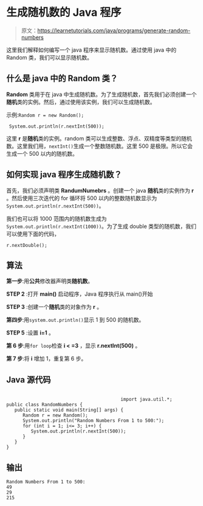 # 生成随机数的 Java 程序

> 原文：<https://learnetutorials.com/java/programs/generate-random-numbers>

这里我们解释如何编写一个 java 程序来显示随机数。通过使用 java 中的 Random 类，我们可以显示随机数。

## 什么是 java 中的 Random 类？

**Random** 类用于在 java 中生成随机数。为了生成随机数，首先我们必须创建一个**随机**类的实例。然后，通过使用该实例，我们可以生成随机数。

示例:`Random r = new Random();`

` System.out.println(r.nextInt(500));`

这里 **r** 是**随机**类的实例。random 类可以生成整数、浮点、双精度等类型的随机数。这里我们用，`nextInt()`生成一个整数随机数。这里 500 是极限。所以它会生成一个 500 以内的随机数。

## 如何实现 java 程序生成随机数？

首先，我们必须声明类 **RandumNumebrs** 。创建一个 java **随机**类的实例作为 **r** 。然后使用三次迭代的 for 循环将 500 以内的整数随机数显示为`System.out.println(r.nextInt(500))`。

我们也可以将 1000 范围内的随机数生成为`System.out.println(r.nextInt(1000))`。为了生成 double 类型的随机数，我们可以使用下面的代码，

`r.nextDouble();`

## 算法

**第一步**:用**公共**修改器声明类**随机数**。

**STEP 2** :打开 **main()** 启动程序，Java 程序执行从 main()开始

**STEP 3** :创建一个**随机**类的对象作为 **r** 。

**第四步**:用`system.out.println()`显示 1 到 500 的随机数。

**STEP 5** :设置 **i=1** 。

**第 6 步**:用`for loop`检查 **i < =3** ，显示 **r.nextInt(500)** 。

**第 7 步**:将 **i** 增加 1，重复第 6 步。

## Java 源代码

```

                                          import java.util.*;
public class RandomNumbers {
   public static void main(String[] args) {    
      Random r = new Random();    
      System.out.println("Random Numbers From 1 to 500:");
      for (int i = 1; i<= 3; i++) {
         System.out.println(r.nextInt(500));
      }
   }
}

```

## 输出

```
Random Numbers From 1 to 500:
49
29
215
```